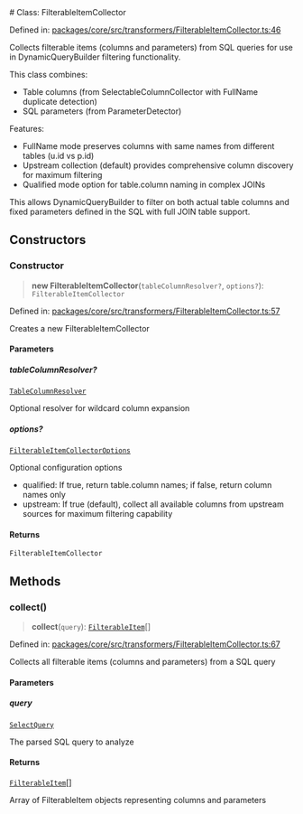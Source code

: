 <div v-pre>
# Class: FilterableItemCollector

Defined in: [packages/core/src/transformers/FilterableItemCollector.ts:46](https://github.com/mk3008/rawsql-ts/blob/3b53f17d700cf976ce5c49b674a04b41eeb14c40/packages/core/src/transformers/FilterableItemCollector.ts#L46)

Collects filterable items (columns and parameters) from SQL queries
for use in DynamicQueryBuilder filtering functionality.

This class combines:
- Table columns (from SelectableColumnCollector with FullName duplicate detection)
- SQL parameters (from ParameterDetector)

Features:
- FullName mode preserves columns with same names from different tables (u.id vs p.id)
- Upstream collection (default) provides comprehensive column discovery for maximum filtering
- Qualified mode option for table.column naming in complex JOINs

This allows DynamicQueryBuilder to filter on both actual table columns
and fixed parameters defined in the SQL with full JOIN table support.

## Constructors

### Constructor

> **new FilterableItemCollector**(`tableColumnResolver?`, `options?`): `FilterableItemCollector`

Defined in: [packages/core/src/transformers/FilterableItemCollector.ts:57](https://github.com/mk3008/rawsql-ts/blob/3b53f17d700cf976ce5c49b674a04b41eeb14c40/packages/core/src/transformers/FilterableItemCollector.ts#L57)

Creates a new FilterableItemCollector

#### Parameters

##### tableColumnResolver?

[`TableColumnResolver`](../type-aliases/TableColumnResolver.md)

Optional resolver for wildcard column expansion

##### options?

[`FilterableItemCollectorOptions`](../interfaces/FilterableItemCollectorOptions.md)

Optional configuration options
  - qualified: If true, return table.column names; if false, return column names only
  - upstream: If true (default), collect all available columns from upstream sources for maximum filtering capability

#### Returns

`FilterableItemCollector`

## Methods

### collect()

> **collect**(`query`): [`FilterableItem`](FilterableItem.md)[]

Defined in: [packages/core/src/transformers/FilterableItemCollector.ts:67](https://github.com/mk3008/rawsql-ts/blob/3b53f17d700cf976ce5c49b674a04b41eeb14c40/packages/core/src/transformers/FilterableItemCollector.ts#L67)

Collects all filterable items (columns and parameters) from a SQL query

#### Parameters

##### query

[`SelectQuery`](../interfaces/SelectQuery.md)

The parsed SQL query to analyze

#### Returns

[`FilterableItem`](FilterableItem.md)[]

Array of FilterableItem objects representing columns and parameters
</div>
